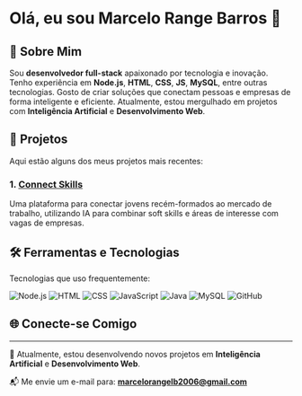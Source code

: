 # Olá, eu sou Marcelo Range Barros 👋

## 🌱 Sobre Mim
Sou **desenvolvedor full-stack** apaixonado por tecnologia e inovação. Tenho experiência em **Node.js**, **HTML**, **CSS**, **JS**, **MySQL**, entre outras tecnologias. Gosto de criar soluções que conectam pessoas e empresas de forma inteligente e eficiente. Atualmente, estou mergulhado em projetos com **Inteligência Artificial** e **Desenvolvimento Web**.

## 🚀 Projetos

Aqui estão alguns dos meus projetos mais recentes:

### 1. **[Connect Skills](https://connectskills.com.br)**
Uma plataforma para conectar jovens recém-formados ao mercado de trabalho, utilizando IA para combinar soft skills e áreas de interesse com vagas de empresas.

## 🛠️ Ferramentas e Tecnologias

Tecnologias que uso frequentemente:

![Node.js](https://img.shields.io/badge/-Node.js-68A063?style=flat&logo=node.js&logoColor=white)
![HTML](https://img.shields.io/badge/-React-61DAFB?style=flat&logo=react&logoColor=black)
![CSS](https://img.shields.io/badge/-JavaScript-F7DF1E?style=flat&logo=javascript&logoColor=black)
![JavaScript](https://img.shields.io/badge/-TypeScript-3178C6?style=flat&logo=typescript&logoColor=white)
![Java](https://img.shields.io/badge/-MySQL-4479A1?style=flat&logo=mysql&logoColor=white)
![MySQL](https://img.shields.io/badge/-Firebase-FFCA28?style=flat&logo=firebase&logoColor=black)
![GitHub](https://img.shields.io/badge/-GitHub-181717?style=flat&logo=github&logoColor=white)

## 🌐 Conecte-se Comigo
---

🔭 Atualmente, estou desenvolvendo novos projetos em **Inteligência Artificial** e **Desenvolvimento Web**.

📬 Me envie um e-mail para: **marcelorangelb2006@gmail.com**
